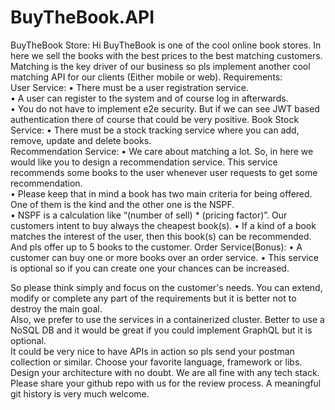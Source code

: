 # BuyTheBook.API

BuyTheBook Store: 
Hi BuyTheBook is one of the cool online book stores. In here we sell the books with the best prices to the best matching customers. Matching is the key driver of our business so pls implement another cool matching API for our clients (Either mobile or web). 
Requirements:  
User Service: 
•	There must be a user registration service.  
•	A user can register to the system and of course log in afterwards.  
•	You do not have to implement e2e security. But if we can see JWT based authentication there of course that could be very positive. 
Book Stock Service: 
•	There must be a stock tracking service where you can add, remove, update and delete books.  
Recommendation Service: 
•	We care about matching a lot. So, in here we would like you to design a recommendation service. This service recommends some books to the user whenever user requests to get some recommendation.  
•	Please keep that in mind a book has two main criteria for being offered. One of them is the kind and the other one is the NSPF.  
•	NSPF is a calculation like “(number of sell) * (pricing factor)”. Our customers intent to buy always the cheapest book(s). 
•	If a kind of a book matches the interest of the user, then this book(s) can be recommended. And pls offer up to 5 books to the customer. 
Order Service(Bonus): 
•	A customer can buy one or more books over an order service. 
•	This service is optional so if you can create one your chances can be increased. 
 
So please think simply and focus on the customer's needs. You can extend, modify or complete any part of the requirements but it is better not to destroy the main goal.  
Also, we prefer to use the services in a containerized cluster.  Better to use a NoSQL DB and it would be great if you could implement GraphQL but it is optional.  
It could be very nice to have APIs in action so pls send your postman collection or similar. 
Choose your favorite language, framework or libs. Design your architecture with no doubt. We are all fine with any tech stack. Please share your github repo with us for the review process. A meaningful git history is very much welcome. 
